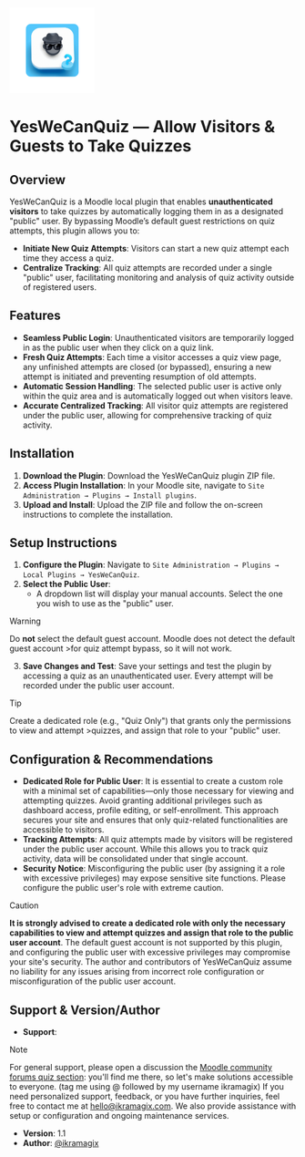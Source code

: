 <img src="pix/logo-animated.gif" alt="YesWeCanQuiz Animated Logo" width="150" height="150">

# YesWeCanQuiz — Allow Visitors & Guests to Take Quizzes

## Overview

YesWeCanQuiz is a Moodle local plugin that enables **unauthenticated visitors** to take quizzes by automatically logging them in as a designated "public" user. By bypassing Moodle’s default guest restrictions on quiz attempts, this plugin allows you to:

- **Initiate New Quiz Attempts**: Visitors can start a new quiz attempt each time they access a quiz.
- **Centralize Tracking**: All quiz attempts are recorded under a single "public" user, facilitating monitoring and analysis of quiz activity outside of registered users.

## Features

- **Seamless Public Login**: Unauthenticated visitors are temporarily logged in as the public user when they click on a quiz link.
- **Fresh Quiz Attempts**: Each time a visitor accesses a quiz view page, any unfinished attempts are closed (or bypassed), ensuring a new attempt is initiated and preventing resumption of old attempts.
- **Automatic Session Handling**: The selected public user is active only within the quiz area and is automatically logged out when visitors leave.
- **Accurate Centralized Tracking**: All visitor quiz attempts are registered under the public user, allowing for comprehensive tracking of quiz activity.

## Installation

1. **Download the Plugin**: Download the YesWeCanQuiz plugin ZIP file.
2. **Access Plugin Installation**: In your Moodle site, navigate to `Site Administration → Plugins → Install plugins`.
3. **Upload and Install**: Upload the ZIP file and follow the on-screen instructions to complete the installation.

## Setup Instructions

1. **Configure the Plugin**: Navigate to `Site Administration → Plugins → Local Plugins → YesWeCanQuiz`.
2. **Select the Public User**:
   - A dropdown list will display your manual accounts. Select the one you wish to use as the "public" user.

> [!WARNING]
> Do **not** select the default guest account. Moodle does not detect the default guest account >for quiz attempt bypass, so it will not work.

3. **Save Changes and Test**: Save your settings and test the plugin by accessing a quiz as an unauthenticated user. Every attempt will be recorded under the public user account.

> [!TIP]
> Create a dedicated role (e.g., "Quiz Only") that grants only the permissions to view and attempt >quizzes, and assign that role to your "public" user.

## Configuration & Recommendations

- **Dedicated Role for Public User**: It is essential to create a custom role with a minimal set of capabilities—only those necessary for viewing and attempting quizzes. Avoid granting additional privileges such as dashboard access, profile editing, or self-enrollment. This approach secures your site and ensures that only quiz-related functionalities are accessible to visitors.
- **Tracking Attempts**: All quiz attempts made by visitors will be registered under the public user account. While this allows you to track quiz activity, data will be consolidated under that single account.
- **Security Notice**: Misconfiguring the public user (by assigning it a role with excessive privileges) may expose sensitive site functions. Please configure the public user's role with extreme caution.

> [!CAUTION]
> **It is strongly advised to create a dedicated role with only the necessary capabilities to view and attempt quizzes and assign that role to the public user account**.
> The default guest account is not supported by this plugin, and configuring the public user with excessive privileges may compromise your site's security.
> The author and contributors of YesWeCanQuiz assume no liability for any issues arising from incorrect role configuration or misconfiguration of the public user account.

## Support & Version/Author

- **Support**:

> [!NOTE]
> For general support, please open a discussion the [Moodle community forums quiz section](https://moodle.org/forums/view.php?id=737): you'll find me there, so let's make solutions accessible to everyone. (tag me using @ followed by my username ikramagix)
> If you need personalized support, feedback, or you have further inquiries, feel free to contact me at [hello@ikramagix.com](mailto:hello@ikramagix.com). We also provide assistance with setup or configuration and ongoing maintenance services.

- **Version**: 1.1
- **Author**: [@ikramagix](https://ikramagix.com)

